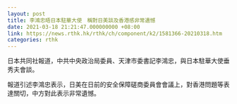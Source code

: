 ```yaml
---
layout: post
title: 李鴻忠晤日本駐華大使　稱對日美談及香港感非常遺憾
date: 2021-03-18 21:21:47.000000000 +08:00
link: https://news.rthk.hk/rthk/ch/component/k2/1581366-20210318.htm
categories: rthk
---
```


日本共同社報道，中共中央政治局委員、天津市委書記李鴻忠，與日本駐華大使垂秀夫會談。

報道引述李鴻忠表示，日美在日前的安全保障磋商委員會會議上，對香港問題等表達關切，中方對此表示非常遺憾。
